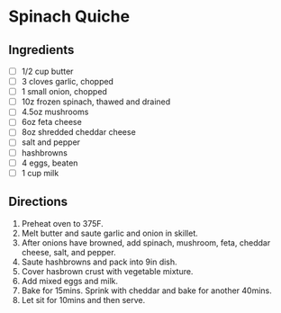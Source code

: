 # Spinach Quiche

## Ingredients

- [ ] 1/2 cup butter
- [ ] 3 cloves garlic, chopped
- [ ] 1 small onion, chopped
- [ ] 10z frozen spinach, thawed and drained
- [ ] 4.5oz mushrooms
- [ ] 6oz feta cheese
- [ ] 8oz shredded cheddar cheese
- [ ] salt and pepper
- [ ] hashbrowns
- [ ] 4 eggs, beaten
- [ ] 1 cup milk

## Directions

1. Preheat oven to 375F.
2. Melt butter and saute garlic and onion in skillet.
3. After onions have browned, add spinach, mushroom, feta, cheddar cheese, salt, and pepper.
4. Saute hashbrowns and pack into 9in dish.
5. Cover hasbrown crust with vegetable mixture.
6. Add mixed eggs and milk.
7. Bake for 15mins. Sprink with cheddar and bake for another 40mins.
8. Let sit for 10mins and then serve.